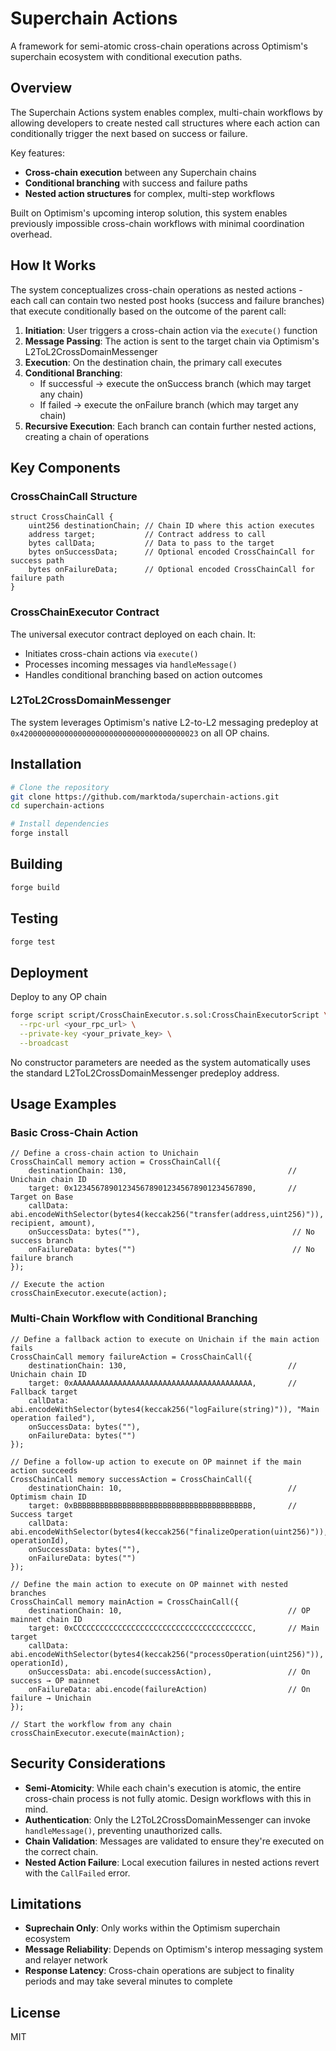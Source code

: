 # Superchain Actions

A framework for semi-atomic cross-chain operations across Optimism's superchain ecosystem with conditional execution paths.

## Overview

The Superchain Actions system enables complex, multi-chain workflows by allowing developers to create nested call structures where each action can conditionally trigger the next based on success or failure.

Key features:

- **Cross-chain execution** between any Superchain chains
- **Conditional branching** with success and failure paths
- **Nested action structures** for complex, multi-step workflows

Built on Optimism's upcoming interop solution, this system enables previously impossible cross-chain workflows with minimal coordination overhead.

## How It Works

The system conceptualizes cross-chain operations as nested actions - each call can contain two nested post hooks (success and failure branches) that execute conditionally based on the outcome of the parent call:

1. **Initiation**: User triggers a cross-chain action via the `execute()` function
2. **Message Passing**: The action is sent to the target chain via Optimism's L2ToL2CrossDomainMessenger
3. **Execution**: On the destination chain, the primary call executes
4. **Conditional Branching**:
   - If successful → execute the onSuccess branch (which may target any chain)
   - If failed → execute the onFailure branch (which may target any chain)
5. **Recursive Execution**: Each branch can contain further nested actions, creating a chain of operations

## Key Components

### CrossChainCall Structure

```solidity
struct CrossChainCall {
    uint256 destinationChain; // Chain ID where this action executes
    address target;           // Contract address to call
    bytes callData;           // Data to pass to the target
    bytes onSuccessData;      // Optional encoded CrossChainCall for success path
    bytes onFailureData;      // Optional encoded CrossChainCall for failure path
}
```

### CrossChainExecutor Contract

The universal executor contract deployed on each chain. It:

- Initiates cross-chain actions via `execute()`
- Processes incoming messages via `handleMessage()`
- Handles conditional branching based on action outcomes

### L2ToL2CrossDomainMessenger

The system leverages Optimism's native L2-to-L2 messaging predeploy at `0x4200000000000000000000000000000000000023` on all OP chains.

## Installation

```bash
# Clone the repository
git clone https://github.com/marktoda/superchain-actions.git
cd superchain-actions

# Install dependencies
forge install
```

## Building

```bash
forge build
```

## Testing

```bash
forge test
```

## Deployment

Deploy to any OP chain

```bash
forge script script/CrossChainExecutor.s.sol:CrossChainExecutorScript \
  --rpc-url <your_rpc_url> \
  --private-key <your_private_key> \
  --broadcast
```

No constructor parameters are needed as the system automatically uses the standard L2ToL2CrossDomainMessenger predeploy address.

## Usage Examples

### Basic Cross-Chain Action

```solidity
// Define a cross-chain action to Unichain
CrossChainCall memory action = CrossChainCall({
    destinationChain: 130,                                    // Unichain chain ID
    target: 0x1234567890123456789012345678901234567890,       // Target on Base
    callData: abi.encodeWithSelector(bytes4(keccak256("transfer(address,uint256)")), recipient, amount),
    onSuccessData: bytes(""),                                  // No success branch
    onFailureData: bytes("")                                   // No failure branch
});

// Execute the action
crossChainExecutor.execute(action);
```

### Multi-Chain Workflow with Conditional Branching

```solidity
// Define a fallback action to execute on Unichain if the main action fails
CrossChainCall memory failureAction = CrossChainCall({
    destinationChain: 130,                                    // Unichain chain ID
    target: 0xAAAAAAAAAAAAAAAAAAAAAAAAAAAAAAAAAAAAAAAA,       // Fallback target
    callData: abi.encodeWithSelector(bytes4(keccak256("logFailure(string)")), "Main operation failed"),
    onSuccessData: bytes(""),
    onFailureData: bytes("")
});

// Define a follow-up action to execute on OP mainnet if the main action succeeds
CrossChainCall memory successAction = CrossChainCall({
    destinationChain: 10,                                     // Optimism chain ID
    target: 0xBBBBBBBBBBBBBBBBBBBBBBBBBBBBBBBBBBBBBBBB,       // Success target
    callData: abi.encodeWithSelector(bytes4(keccak256("finalizeOperation(uint256)")), operationId),
    onSuccessData: bytes(""),
    onFailureData: bytes("")
});

// Define the main action to execute on OP mainnet with nested branches
CrossChainCall memory mainAction = CrossChainCall({
    destinationChain: 10,                                     // OP mainnet chain ID
    target: 0xCCCCCCCCCCCCCCCCCCCCCCCCCCCCCCCCCCCCCCCC,       // Main target
    callData: abi.encodeWithSelector(bytes4(keccak256("processOperation(uint256)")), operationId),
    onSuccessData: abi.encode(successAction),                 // On success → OP mainnet
    onFailureData: abi.encode(failureAction)                  // On failure → Unichain
});

// Start the workflow from any chain
crossChainExecutor.execute(mainAction);
```

## Security Considerations

- **Semi-Atomicity**: While each chain's execution is atomic, the entire cross-chain process is not fully atomic. Design workflows with this in mind.
- **Authentication**: Only the L2ToL2CrossDomainMessenger can invoke `handleMessage()`, preventing unauthorized calls.
- **Chain Validation**: Messages are validated to ensure they're executed on the correct chain.
- **Nested Action Failure**: Local execution failures in nested actions revert with the `CallFailed` error.

## Limitations

- **Suprechain Only**: Only works within the Optimism superchain ecosystem
- **Message Reliability**: Depends on Optimism's interop messaging system and relayer network
- **Response Latency**: Cross-chain operations are subject to finality periods and may take several minutes to complete

## License

MIT
